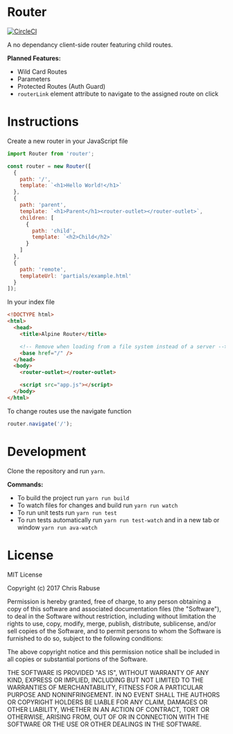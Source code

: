 # Router
[![CircleCI](https://circleci.com/gh/Mandosis/router.svg?style=svg)](https://circleci.com/gh/Mandosis/router)

A no dependancy client-side router featuring child routes.

**Planned Features:**

- Wild Card Routes
- Parameters
- Protected Routes (Auth Guard)
- `routerLink` element attribute to navigate to the assigned route on click

# Instructions

Create a new router in your JavaScript file

```javascript
import Router from 'router';

const router = new Router([
  {
    path: '/',
    template: `<h1>Hello World!</h1>`
  },
  {
    path: 'parent',
    template: `<h1>Parent</h1><router-outlet></router-outlet>`,
    children: [
      {
        path: 'child',
        template: `<h2>Child</h2>`
      }
    ]
  },
  {
    path: 'remote',
    templateUrl: 'partials/example.html'
  }
]);
```

In your index file
```html
<!DOCTYPE html>
<html>
  <head>
    <title>Alpine Router</title>

    <!-- Remove when loading from a file system instead of a server -->
    <base href="/" />
  </head>
  <body>
    <router-outlet></router-outlet>

    <script src="app.js"></script>
  </body>
</html>
```

To change routes use the navigate function
```javascript
router.navigate('/');
```

# Development

Clone the repository and run `yarn`.

**Commands:**
- To build the project run `yarn run build`
- To watch files for changes and build run `yarn run watch`
- To run unit tests run `yarn run test`
- To run tests automatically run `yarn run test-watch` and in a new tab or window `yarn run ava-watch`

# License
MIT License

Copyright (c) 2017 Chris Rabuse

Permission is hereby granted, free of charge, to any person obtaining a copy
of this software and associated documentation files (the "Software"), to deal
in the Software without restriction, including without limitation the rights
to use, copy, modify, merge, publish, distribute, sublicense, and/or sell
copies of the Software, and to permit persons to whom the Software is
furnished to do so, subject to the following conditions:

The above copyright notice and this permission notice shall be included in all
copies or substantial portions of the Software.

THE SOFTWARE IS PROVIDED "AS IS", WITHOUT WARRANTY OF ANY KIND, EXPRESS OR
IMPLIED, INCLUDING BUT NOT LIMITED TO THE WARRANTIES OF MERCHANTABILITY,
FITNESS FOR A PARTICULAR PURPOSE AND NONINFRINGEMENT. IN NO EVENT SHALL THE
AUTHORS OR COPYRIGHT HOLDERS BE LIABLE FOR ANY CLAIM, DAMAGES OR OTHER
LIABILITY, WHETHER IN AN ACTION OF CONTRACT, TORT OR OTHERWISE, ARISING FROM,
OUT OF OR IN CONNECTION WITH THE SOFTWARE OR THE USE OR OTHER DEALINGS IN THE
SOFTWARE.
